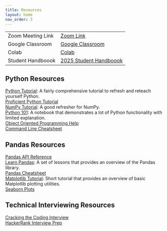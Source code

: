 ```yaml
---
title: Resources
layout: home
nav_order: 3
---
```

<table>
  <tr>
    <td>Zoom Meeting Link</td>
    <td><a href="https://us06web.zoom.us/j/83460208773">Zoom Link</a></td>
  </tr>
  <tr>
    <td>Google Classroom</td>
    <td><a href="https://classroom.google.com/c/NzcyMTU1MzMxODkz?cjc=ryipn3jh">Google Classroom</a></td>
  </tr>
  <tr>
    <td>Colab</td>
    <td><a href="https://drive.google.com/drive/folders/1n-KoyXxcs3JB2xsGJjyYFwlKVGddxIvg?usp=drive_link">Colab</a></td>
  </tr>
  <!-- <tr>
    <td>Curriculum Map</td>
    <td><a href="https://docs.google.com/spreadsheets/d/11Aq0QawP034qL_rAGsC7Lnye3R1vRy67ZQze8zohf3w/edit?usp=sharing">Build Fall 2024 Curriculum Map</a></td>
  </tr> -->
  <tr>
    <td>Student Handboook</td>
    <td><a href="https://sites.google.com/hackthehood.org/hthsummer25/home?authuser=0">2025 Student Handboook</a></td>
  </tr>
</table>

## Python Resources
[Python Tutorial](https://docs.python.org/3/tutorial/index.html): A fairly comprehensive tutorial to refresh and reteach yourself Python.   
[Proficient Python Tutorial](https://proficientpython.com/index.html)  
[NumPy Tutorial](https://cs231n.github.io/python-numpy-tutorial/#numpy): A good refresher for NumPy.  
[Python 101](https://nbviewer.org/urls/bitbucket.org/hrojas/learn-pandas/raw/master/lessons/Python_101.ipynb): A notebook that demonstrates a lot of Python functionality with limited explanation.    
[Object Oriented Programming Help](https://realpython.com/python3-object-oriented-programming/)  
[Command Line Cheatsheet](https://www.git-tower.com/blog/command-line-cheat-sheet/)  


## Pandas Resources
[Pandas API Reference](https://pandas.pydata.org/pandas-docs/stable/reference/index.html)  
[Learn Pandas](https://nbviewer.org/url/bitbucket.org/hrojas/learn-pandas/raw/master/lessons/01%20-%20Lesson.ipynb): A set of lessons that provides an overview of the Pandas library.  
[Pandas Cheatsheet](https://github.com/HtH-HacktheHood/laney-build-2022/blob/main/data-analysis/Python-Pandas-Cheat-Sheet.png)  
[Matplotlib Tutorial](https://matplotlib.org/2.0.2/users/pyplot_tutorial.html): Short tutorial that provides an overview of basic Matplotlib plotting utilities.  
[Seaborn Plots](https://github.com/HtH-HacktheHood/resources/blob/main/14%20Data%20Visualization%20Plots%20of%20Seaborn%20_%20by%20Aayush%20Ostwal%20_%20Towards%20Data%20Science.pdf)  

## Technical Interviewing Resources
[Cracking the Coding Interview](https://github.com/AatmikJain/ComputerScienceBooks/blob/master/Cracking%20the%20Coding%20Interview.pdf)  
[HackerRank Interview Prep](https://www.hackerrank.com/interview/interview-preparation-kit)
